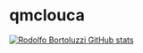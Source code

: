 # qmclouca
[![Rodolfo Bortoluzzi GitHub stats](https://github-readme-stats.vercel.app/api?username=qmclouca)](https://github.com/qmclouca/github-readme-stats)
